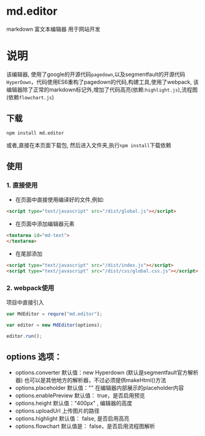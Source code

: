 # md.editor
markdown 富文本编辑器 用于网站开发

# 说明
该编辑器, 使用了google的开源代码`pagedown`,以及segmentfault的开源代码`HyperDown`，代码使用ES6重构了pagedown的代码,构建工具,使用了webpack,
该编辑器除了正常的markdown标记外,增加了代码高亮(依赖:`highlight.js`),流程图(依赖`flowchart.js`)

## 下载

```shell
npm install md.editor
```
或者,直接在本页面下载包, 然后进入文件夹,执行`npm install`下载依赖

## 使用
### 1. 直接使用
* 在页面中直接使用编译好的文件,例如:
```html
<script type="text/javascript" src="/dist/global.js"></script>
```

* 在页面中添加编辑器元素
```html
<textarea id="md-text">
</textarea>
```

* 在尾部添加
```html
<script type="text/javascript" src="/dist/index.js"></script>
<script type="text/javascript" src="/dist/css/global.css.js"></script>
```

### 2. webpack使用
项目中直接引入
```javascript
var MdEditor = requre("md.editor");

var editor = new MdEditor(options);

editor.run();
```

## options 选项：

* options.converter
 默认值：new Hyperdown (默认是segmentfault官方解析器) 也可以是其他地方的解析器，不过必须提供makeHtml()方法
* options.placeholder 
 默认值："" 在编辑器内部展示的placeholder内容
* options.enablePreview
 默认值： true，是否启用预览
* options.height
 默认值："400px" , 编辑器的高度
* options.uploadUrl
 上传图片的路径
* options.highlight
 默认值： false, 是否启用高亮
* options.flowchart
 默认值是： false，是否启用流程图解析

